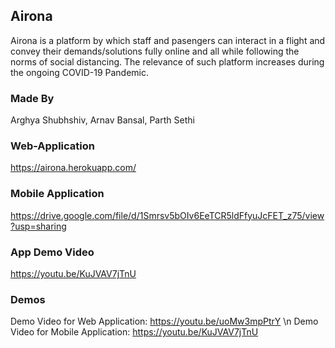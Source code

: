 ## Airona

Airona is a platform by which staff and pasengers can interact in a flight and convey their demands/solutions fully online and all while following the norms of social distancing. The relevance of such platform increases during the ongoing COVID-19 Pandemic.

### Made By

Arghya Shubhshiv, Arnav Bansal, Parth Sethi

### Web-Application

https://airona.herokuapp.com/

### Mobile Application

https://drive.google.com/file/d/1Smrsv5bOIv6EeTCR5ldFfyuJcFET_z75/view?usp=sharing

### App Demo Video

https://youtu.be/KuJVAV7jTnU

### Demos

Demo Video for Web Application:  https://youtu.be/uoMw3mpPtrY \n
Demo Video for Mobile Application:  https://youtu.be/KuJVAV7jTnU
